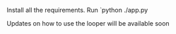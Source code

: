 Install all the requirements.
Run `python ./app.py

Updates on how to use the looper will be available soon
